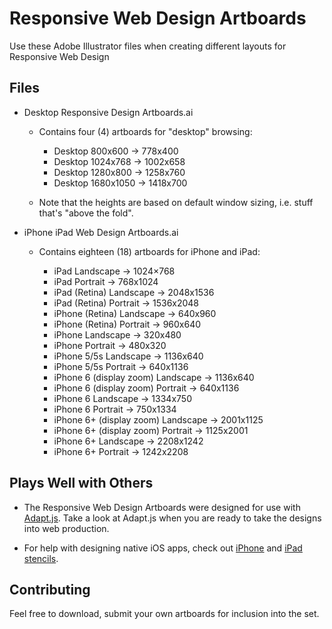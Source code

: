 Responsive Web Design Artboards
=============

Use these Adobe Illustrator files when creating different layouts for Responsive Web Design

Files
-------

* Desktop Responsive Design Artboards.ai

	* Contains four (4) artboards for "desktop" browsing:

		* Desktop 800x600 -> 778x400
		* Desktop 1024x768 -> 1002x658 
		* Desktop 1280x800 -> 1258x760
		* Desktop 1680x1050 -> 1418x700
		
	* Note that the heights are based on default window sizing, i.e. stuff that's "above the fold".
	
* iPhone iPad Web Design Artboards.ai

	* Contains eighteen (18) artboards for iPhone and iPad:

		* iPad Landscape -> 1024×768 
		* iPad Portrait -> 768x1024
		* iPad (Retina) Landscape -> 2048x1536
		* iPad (Retina) Portrait -> 1536x2048
		* iPhone (Retina) Landscape -> 640x960
		* iPhone (Retina) Portrait -> 960x640
		* iPhone Landscape -> 320x480
		* iPhone Portrait -> 480x320
		* iPhone 5/5s Landscape -> 1136x640
		* iPhone 5/5s Portrait -> 640x1136
		* iPhone 6 (display zoom) Landscape -> 1136x640
		* iPhone 6 (display zoom) Portrait -> 640x1136
		* iPhone 6 Landscape -> 1334x750
		* iPhone 6 Portrait -> 750x1334
		* iPhone 6+ (display zoom) Landscape -> 2001x1125
		* iPhone 6+ (display zoom) Portrait -> 1125x2001
		* iPhone 6+ Landscape -> 2208x1242
		* iPhone 6+ Portrait -> 1242x2208

Plays Well with Others
------------

* The Responsive Web Design Artboards were designed for use with [Adapt.js](https://github.com/nathansmith/adapt). Take a look at Adapt.js when you are ready to take the designs into web production.

* For help with designing native iOS apps, check out [iPhone](http://www.teehanlax.com/downloads/iphone-sketch-elements-a/) and [iPad stencils](http://www.teehanlax.com/downloads/ipad-sketch-elements-ai/). 


Contributing
------------

Feel free to download, submit your own artboards for inclusion into the set.

